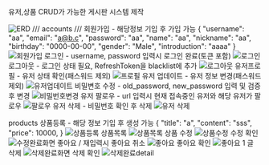 유저,상품 CRUD가 가능한 게시판 시스템 제작

![ERD](https://github.com/alluman/spartamarket_DRF/assets/160446710/f948815b-e9c4-4826-996b-a46fc42c9c5b)
/// accounts ///
회원가입 - 해당정보 기입 후 가입 가능
{
    "username": "aa",
    "email": "a@b.c",
    "password": "aa",
    "name": "aa",
    "nickname": "aa",
    "birthday": "0000-00-00",
    "gender": "Male",
    "introduction": "aaaa"
}
![회원가입](https://github.com/alluman/spartamarket_DRF/assets/160446710/743b926f-3e54-4edb-b2a3-927059dcd8cd)
로그인 - username, password 입력시 로그인 완료(토큰 포함)
![로그인](https://github.com/alluman/spartamarket_DRF/assets/160446710/c7b607dd-61b0-4991-bdcd-62fc2d08c48c)
로그아웃 - 로그인 상태 필요, RefreshToken을 blacklist에 추가
![로그아웃](https://github.com/alluman/spartamarket_DRF/assets/160446710/9d660a58-3b33-4110-b7cd-63ba939c7209)
유저프로필 - 유저 상태 확인(패스워드 제외)
![프로필](https://github.com/alluman/spartamarket_DRF/assets/160446710/eb2f87c8-06fb-4d88-a8a2-ca15bf1560f1)
유저 업데이트 - 유저 정보 변경(패스워드 제외)
![유저업데이트](https://github.com/alluman/spartamarket_DRF/assets/160446710/8d7a654f-fcf4-44b7-b90f-fd67f1e358ed)
비밀변호 수정 - old_password, new_password 입력 및 검증 후 변경
![비밀번호변경](https://github.com/alluman/spartamarket_DRF/assets/160446710/0957e954-5244-4973-8880-795e93c1d375)
유저 팔로우 - url 입력시 현재 접속중인 유저와 해당 유저가 팔로우
![팔로우](https://github.com/alluman/spartamarket_DRF/assets/160446710/14225b2c-a0f1-4a59-8923-235359dd53c2)
유저 삭제 - 비밀번호 확인 후 삭제
![유저 삭제](https://github.com/alluman/spartamarket_DRF/assets/160446710/3b8bff17-455c-4654-b602-0d2fbb6db1ae)


products
상품등록 - 해당 정보 기입 후 생성 가능
{
    "title": "a",
    "content": "sss",
    "price": 10000,
}
![상품등록](https://github.com/alluman/spartamarket_DRF/assets/160446710/b6cc2bb3-4190-4a17-8d7e-034f0609a19f)
상품목록
![상품목록](https://github.com/alluman/spartamarket_DRF/assets/160446710/8b7f6e34-6b75-4cfb-9f9b-bf93c0b46494)
상품 수정
![상품수정](https://github.com/alluman/spartamarket_DRF/assets/160446710/6101cb88-aaae-4980-a4e8-3cce425331e8)
수정 확인
![수정완료화면](https://github.com/alluman/spartamarket_DRF/assets/160446710/c83ba45f-b256-4e90-bff0-0eef1288aa55)
좋아요 / 재입력시 좋아요 취소
![좋아요](https://github.com/alluman/spartamarket_DRF/assets/160446710/3c0562ca-ecfc-4cfb-88ad-732ca30ac942)
좋아요 확인
![좋아요 1](https://github.com/alluman/spartamarket_DRF/assets/160446710/5851e2a5-f5fc-4335-a132-d33b691dcacf)
글 삭제
![삭제완료화면](https://github.com/alluman/spartamarket_DRF/assets/160446710/dfbfd78c-8793-46b1-b6b5-478a3cdb0010)
삭제 확인
![삭제완료detail](https://github.com/alluman/spartamarket_DRF/assets/160446710/303ce715-56bf-4375-820d-1462dd6c36cb)


